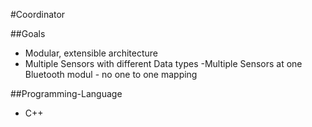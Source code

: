#Coordinator

##Goals

 - Modular, extensible architecture
 - Multiple Sensors with different Data types
 -Multiple Sensors at one Bluetooth modul - no one to one mapping

##Programming-Language
 - C++

